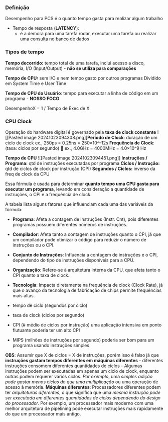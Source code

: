 ### Definição
Desempenho para PCS é o quanto tempo gasta para realizar algum trabalho
- Tempo de resposta (**LATENCY**): 
	- é a demora para uma tarefa rodar, executar uma tarefa ou realizar uma consulta no banco de dados

### Tipos de tempo
**Tempo decorrido:** tempo total de uma tarefa, inclui acesso a disco, memória, I/O (Input/Output) - **não se utiliza para comparações**

**Tempo de CPU:** sem I/O e nem tempo gasto por outros programas
	Dividido em System Time e User Time

**Tempo de CPU do Usuário**: tempo para executar a linha de código em um programa - **NOSSO FOCO**

DesempenhoX = 1 / Tempo de Exec de X


### CPU Clock
Operação do hardware digital é governado pela **taxa de clock constante**
![[Pasted image 20241023094308.png]]**Período de Clock**: duração de um ciclo de clock
	ex., 250ps = 0.25ns = 250×10^–12s
**Frequência de Clock**: (taxa: ciclos por segundo)
	 ex., 4.0GHz = 4000MHz = 4.0×10^9 Hz

**Tempo de CPU**
![[Pasted image 20241023094451.png]]
**Instruções / Programa:** qtd de instruções executadas por programa
**Ciclos / Instrução:** qtd de ciclos de clock por instrução (CPI)
**Segundos / Ciclos:** inverso da freq de clock da CPU

Essa fórmula é usada para determinar **quanto tempo uma CPU gasta para executar um programa**, levando em consideração a quantidade de instruções, o CPI e a frequência de clock.

A tabela lista alguns fatores que influenciam cada uma das variáveis da fórmula:
- **Programa**: Afeta a contagem de instruções (Instr. Cnt), pois diferentes programas possuem diferentes números de instruções.
    
- **Compilador**: Afeta tanto a contagem de instruções quanto o CPI, já que um compilador pode otimizar o código para reduzir o número de instruções ou o CPI.
    
- **Conjunto de Instruções**: Influencia a contagem de instruções e o CPI, dependendo do tipo de instruções disponíveis para a CPU.
    
- **Organização**: Refere-se à arquitetura interna da CPU, que afeta tanto o CPI quanto a taxa de clock.
    
- **Tecnologia**: Impacta diretamente na frequência de clock (Clock Rate), já que o avanço da tecnologia de fabricação de chips permite frequências mais altas.


- tempo de ciclo (segundos por ciclo)
- taxa de clock (ciclos por segundo)
- CPI (# médio de ciclos por instrução)
	uma aplicação intensiva em ponto flutuante poderia ter um alto CPI
- MIPS (milhões de instruções por segundo)
	poderia ser bom para um programa usando instruções simples


**OBS**: Assumir que X de ciclos = X de instruções, porém isso é falso já que **instruções gastam tempos diferentes em máquinas diferentes**
	- diferentes instruções consomem diferentes quantidades de ciclos
	- 
	 Algumas instruções podem ser executadas em apenas um ciclo de clock, enquanto outras podem requerer vários ciclos. 
		 *Por exemplo*, uma *simples adição pode gastar menos ciclos do que uma multiplicação* ou uma operação de acesso à memória.
	**Máquinas diferentes**: Processadores diferentes podem ter *arquiteturas diferentes*, o que significa que uma *mesma instrução pode ser executada em diferentes quantidades de ciclos dependendo do design do processador.* 
		Por exemplo, um processador mais moderno com uma melhor arquitetura de pipelining pode executar instruções mais rapidamente do que um processador mais antigo.
